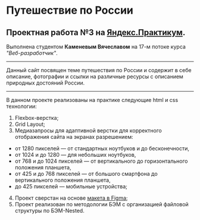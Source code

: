 Путешествие по России
===
Проектная работа №3 на [Яндекс.Практикум](https://praktikum.yandex.ru/).
---
Выполнена студентом **Каменевым Вячеславом** на 17-м потоке курса *"Веб-разработчик"*.

___

Данный сайт посвящен теме путешествия по России и содержит в себе описание, фотографии и ссылки на различные ресурсы с описанием природных достояний России.

___

В данном проекте реализованы на практике следующие html и css технологии:
1. Flexbox-верстка;
2. Grid Layout;
3. Медиазапросы для адаптивной верстки для корректного отображения сайта на экранах разрешением:
  * от 1280 пикселей — от стандартных ноутбуков и до бесконечности,
  * от 1024 и до 1280 — для небольших ноутбуков,
  * от 768 и до 1024 пикселей — от вертикального до горизонтального положения планшета,
  * от 425 и до 768 пикселей — от большого смартфона до вертикального положения планшета,
  * до 425 пикселей — мобильные устройства;
4. Проект сверстан на основе [макета в  Figma](https://www.figma.com/file/OyRWEjU6wBwRe1hapzQoLx/Sprint-3%3A-Russia-%2F-desktop-%2B-mobile?node-id=28503%3A0);
5. Проект реализован по методологии БЭМ с организацией файловой структуры по БЭМ-Nested.
